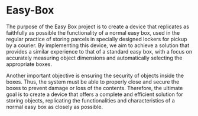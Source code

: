 # Easy-Box
The purpose of the Easy Box project is to create a device that replicates as faithfully as possible the functionality of a normal easy box, used in the regular practice of storing parcels in specially designed lockers for pickup by a courier.
By implementing this device, we aim to achieve a solution that provides a similar experience to that of a standard easy box, with a focus on accurately measuring object dimensions and automatically selecting the appropriate boxes.

Another important objective is ensuring the security of objects inside the boxes. Thus, the system must be able to properly close and secure the boxes to prevent damage or loss of the contents.
Therefore, the ultimate goal is to create a device that offers a complete and efficient solution for storing objects, replicating the functionalities and characteristics of a normal easy box as closely as possible.
